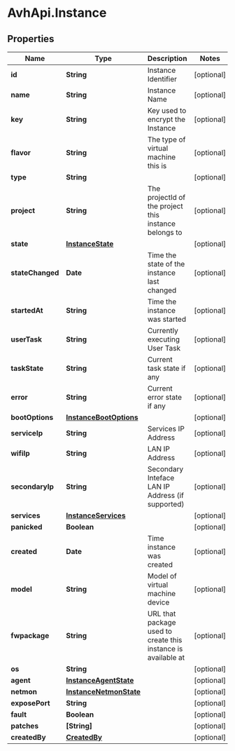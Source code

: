 # AvhApi.Instance

## Properties

Name | Type | Description | Notes
------------ | ------------- | ------------- | -------------
**id** | **String** | Instance Identifier | [optional] 
**name** | **String** | Instance Name | [optional] 
**key** | **String** | Key used to encrypt the Instance | [optional] 
**flavor** | **String** | The type of virtual machine this is | [optional] 
**type** | **String** |  | [optional] 
**project** | **String** | The projectId of the project this instance belongs to | [optional] 
**state** | [**InstanceState**](InstanceState.md) |  | [optional] 
**stateChanged** | **Date** | Time the state of the instance last changed | [optional] 
**startedAt** | **String** | Time the instance was started | [optional] 
**userTask** | **String** | Currently executing User Task | [optional] 
**taskState** | **String** | Current task state if any | [optional] 
**error** | **String** | Current error state if any | [optional] 
**bootOptions** | [**InstanceBootOptions**](InstanceBootOptions.md) |  | [optional] 
**serviceIp** | **String** | Services IP Address | [optional] 
**wifiIp** | **String** | LAN IP Address | [optional] 
**secondaryIp** | **String** | Secondary Inteface LAN IP Address (if supported) | [optional] 
**services** | [**InstanceServices**](InstanceServices.md) |  | [optional] 
**panicked** | **Boolean** |  | [optional] 
**created** | **Date** | Time instance was created | [optional] 
**model** | **String** | Model of virtual machine device | [optional] 
**fwpackage** | **String** | URL that package used to create this instance is available at | [optional] 
**os** | **String** |  | [optional] 
**agent** | [**InstanceAgentState**](InstanceAgentState.md) |  | [optional] 
**netmon** | [**InstanceNetmonState**](InstanceNetmonState.md) |  | [optional] 
**exposePort** | **String** |  | [optional] 
**fault** | **Boolean** |  | [optional] 
**patches** | **[String]** |  | [optional] 
**createdBy** | [**CreatedBy**](CreatedBy.md) |  | [optional] 


